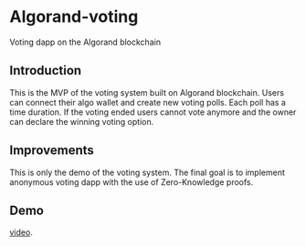 # Algorand-voting
Voting dapp on the Algorand blockchain

## Introduction
This is the MVP of the voting system built on Algorand blockchain. Users can connect their algo wallet and create new voting polls.
Each poll has a time duration. If the voting ended users cannot vote anymore and the owner can declare the winning voting option.

## Improvements
This is only the demo of the voting system. The final goal is to implement anonymous voting dapp with the use of Zero-Knowledge proofs.

## Demo
[video](https://docs.constellationnetwork.io/apps/network-apis/).
